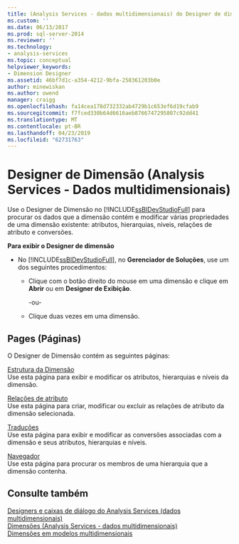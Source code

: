 ```yaml
---
title: (Analysis Services - dados multidimensionais) do Designer de dimensão | Microsoft Docs
ms.custom: ''
ms.date: 06/13/2017
ms.prod: sql-server-2014
ms.reviewer: ''
ms.technology:
- analysis-services
ms.topic: conceptual
helpviewer_keywords:
- Dimension Designer
ms.assetid: 46bf7d1c-a354-4212-9bfa-258361203b0e
author: minewiskan
ms.author: owend
manager: craigg
ms.openlocfilehash: fa14cea178d732332ab4729b1c653ef6d19cfab9
ms.sourcegitcommit: f7fced330b64d6616aeb8766747295807c92dd41
ms.translationtype: MT
ms.contentlocale: pt-BR
ms.lasthandoff: 04/23/2019
ms.locfileid: "62731763"
---
```

# <a name="dimension-designer-analysis-services---multidimensional-data"></a>Designer de Dimensão (Analysis Services - Dados multidimensionais)
  Use o Designer de Dimensão no [!INCLUDE[ssBIDevStudioFull](../includes/ssbidevstudiofull-md.md)] para procurar os dados que a dimensão contém e modificar várias propriedades de uma dimensão existente: atributos, hierarquias, níveis, relações de atributo e conversões.  
  
 **Para exibir o Designer de dimensão**  
  
-   No [!INCLUDE[ssBIDevStudioFull](../includes/ssbidevstudiofull-md.md)], no **Gerenciador de Soluções**, use um dos seguintes procedimentos:  
  
    -   Clique com o botão direito do mouse em uma dimensão e clique em **Abrir** ou em **Designer de Exibição**.  
  
         -ou-  
  
    -   Clique duas vezes em uma dimensão.  
  
## <a name="pages"></a>Pages (Páginas)  
 O Designer de Dimensão contém as seguintes páginas:  
  
 [Estrutura da Dimensão](dimension-structure-dimension-designer-analysis-services-multidimensional-data.md)  
 Use esta página para exibir e modificar os atributos, hierarquias e níveis da dimensão.  
  
 [Relações de atributo](attribute-relationships-dimension-designer-analysis-services-multidimensional-data.md)  
 Use esta página para criar, modificar ou excluir as relações de atributo da dimensão selecionada.  
  
 [Traduções](translations-dimension-designer-analysis-services-multidimensional-data.md)  
 Use esta página para exibir e modificar as conversões associadas com a dimensão e seus atributos, hierarquias e níveis.  
  
 [Navegador](browser-dimension-designer-analysis-services-multidimensional-data.md)  
 Use esta página para procurar os membros de uma hierarquia que a dimensão contenha.  
  
## <a name="see-also"></a>Consulte também  
 [Designers e caixas de diálogo do Analysis Services &#40;dados multidimensionais&#41;](analysis-services-designers-and-dialog-boxes-multidimensional-data.md)   
 [Dimensões &#40;Analysis Services - dados multidimensionais&#41;](multidimensional-models-olap-logical-dimension-objects/dimensions-analysis-services-multidimensional-data.md)   
 [Dimensões em modelos multidimensionais](multidimensional-models/dimensions-in-multidimensional-models.md)  
  
  
